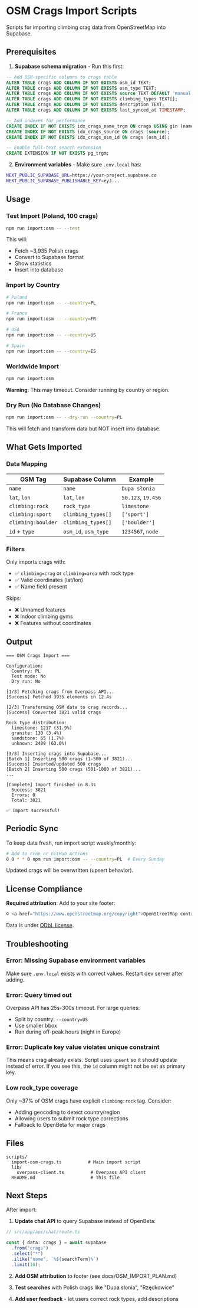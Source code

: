 # OSM Crags Import Scripts

Scripts for importing climbing crag data from OpenStreetMap into Supabase.

## Prerequisites

1. **Supabase schema migration** - Run this first:

```sql
-- Add OSM-specific columns to crags table
ALTER TABLE crags ADD COLUMN IF NOT EXISTS osm_id TEXT;
ALTER TABLE crags ADD COLUMN IF NOT EXISTS osm_type TEXT;
ALTER TABLE crags ADD COLUMN IF NOT EXISTS source TEXT DEFAULT 'manual';
ALTER TABLE crags ADD COLUMN IF NOT EXISTS climbing_types TEXT[];
ALTER TABLE crags ADD COLUMN IF NOT EXISTS description TEXT;
ALTER TABLE crags ADD COLUMN IF NOT EXISTS last_synced_at TIMESTAMP;

-- Add indexes for performance
CREATE INDEX IF NOT EXISTS idx_crags_name_trgm ON crags USING gin (name gin_trgm_ops);
CREATE INDEX IF NOT EXISTS idx_crags_source ON crags (source);
CREATE INDEX IF NOT EXISTS idx_crags_osm_id ON crags (osm_id);

-- Enable full-text search extension
CREATE EXTENSION IF NOT EXISTS pg_trgm;
```

2. **Environment variables** - Make sure `.env.local` has:

```bash
NEXT_PUBLIC_SUPABASE_URL=https://your-project.supabase.co
NEXT_PUBLIC_SUPABASE_PUBLISHABLE_KEY=eyJ...
```

## Usage

### Test Import (Poland, 100 crags)

```bash
npm run import:osm -- --test
```

This will:

- Fetch ~3,935 Polish crags
- Convert to Supabase format
- Show statistics
- Insert into database

### Import by Country

```bash
# Poland
npm run import:osm -- --country=PL

# France
npm run import:osm -- --country=FR

# USA
npm run import:osm -- --country=US

# Spain
npm run import:osm -- --country=ES
```

### Worldwide Import

```bash
npm run import:osm
```

**Warning**: This may timeout. Consider running by country or region.

### Dry Run (No Database Changes)

```bash
npm run import:osm -- --dry-run --country=PL
```

This will fetch and transform data but NOT insert into database.

## What Gets Imported

### Data Mapping

| OSM Tag            | Supabase Column      | Example            |
| ------------------ | -------------------- | ------------------ |
| `name`             | `name`               | `Dupa słonia`      |
| `lat`, `lon`       | `lat`, `lon`         | `50.123`, `19.456` |
| `climbing:rock`    | `rock_type`          | `limestone`        |
| `climbing:sport`   | `climbing_types[]`   | `['sport']`        |
| `climbing:boulder` | `climbing_types[]`   | `['boulder']`      |
| `id` + `type`      | `osm_id`, `osm_type` | `1234567`, `node`  |

### Filters

Only imports crags with:

- ✅ `climbing=crag` or `climbing=area` with rock type
- ✅ Valid coordinates (lat/lon)
- ✅ Name field present

Skips:

- ❌ Unnamed features
- ❌ Indoor climbing gyms
- ❌ Features without coordinates

## Output

```
=== OSM Crags Import ===

Configuration:
  Country: PL
  Test mode: No
  Dry run: No

[1/3] Fetching crags from Overpass API...
[Success] Fetched 3935 elements in 12.4s

[2/3] Transforming OSM data to crag records...
[Success] Converted 3821 valid crags

Rock type distribution:
  limestone: 1217 (31.9%)
  granite: 130 (3.4%)
  sandstone: 65 (1.7%)
  unknown: 2409 (63.0%)

[3/3] Inserting crags into Supabase...
[Batch 1] Inserting 500 crags (1-500 of 3821)...
[Success] Inserted/updated 500 crags
[Batch 2] Inserting 500 crags (501-1000 of 3821)...
...

[Complete] Import finished in 8.3s
  Success: 3821
  Errors: 0
  Total: 3821

✅ Import successful!
```

## Periodic Sync

To keep data fresh, run import script weekly/monthly:

```bash
# Add to cron or GitHub Actions
0 0 * * 0 npm run import:osm -- --country=PL  # Every Sunday
```

Updated crags will be overwritten (upsert behavior).

## License Compliance

**Required attribution**: Add to your site footer:

```jsx
© <a href="https://www.openstreetmap.org/copyright">OpenStreetMap contributors</a>
```

Data is under [ODbL license](https://opendatacommons.org/licenses/odbl/).

## Troubleshooting

### Error: Missing Supabase environment variables

Make sure `.env.local` exists with correct values. Restart dev server after adding.

### Error: Query timed out

Overpass API has 25s-300s timeout. For large queries:

- Split by country: `--country=US`
- Use smaller bbox
- Run during off-peak hours (night in Europe)

### Error: Duplicate key value violates unique constraint

This means crag already exists. Script uses `upsert` so it should update instead of error. If you see this, the `id` column might not be set as primary key.

### Low rock_type coverage

Only ~37% of OSM crags have explicit `climbing:rock` tag. Consider:

- Adding geocoding to detect country/region
- Allowing users to submit rock type corrections
- Fallback to OpenBeta for major crags

## Files

```
scripts/
  import-osm-crags.ts          # Main import script
  lib/
    overpass-client.ts          # Overpass API client
  README.md                     # This file
```

## Next Steps

After import:

1. **Update chat API** to query Supabase instead of OpenBeta:

```typescript
// src/app/api/chat/route.ts

const { data: crags } = await supabase
  .from("crags")
  .select("*")
  .ilike("name", `%${searchTerm}%`)
  .limit(10);
```

2. **Add OSM attribution** to footer (see docs/OSM_IMPORT_PLAN.md)

3. **Test searches** with Polish crags like "Dupa słonia", "Rzędkowice"

4. **Add user feedback** - let users correct rock types, add descriptions
